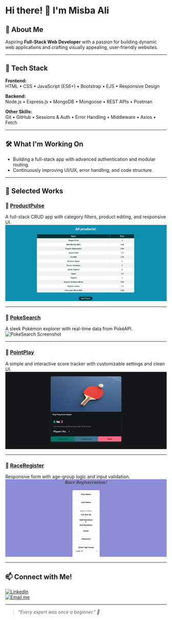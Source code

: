 # Hi there! 👋 I'm Misba Ali 

## 🌱 About Me
Aspiring **Full-Stack Web Developer** with a passion for building dynamic web applications and crafting visually appealing, user-friendly websites.

---

## 🚀 Tech Stack
**Frontend:**  
HTML • CSS • JavaScript (ES6+) • Bootstrap • EJS • Responsive Design

**Backend:**  
Node.js • Express.js • MongoDB • Mongoose • REST APIs • Postman

**Other Skills:**  
Git • GitHub • Sessions & Auth • Error Handling • Middleware • Axios • Fetch

---

## 🛠️ What I'm Working On
- Building a full-stack app with advanced authentication and modular routing.
- Continuously improving UI/UX, error handling, and code structure. 

---

## 📌 Selected Works
### 🔹 [ProductPulse](https://github.com/Misba0019/ProductPulse.git)  
A full-stack CRUD app with category filters, product editing, and responsive UI. 
![ProductPulse Screenshot](https://github.com/Misba0019/ProductPulse/blob/main/assets/all-products.png)

---

### 🔹 [PokeSearch](https://github.com/Misba0019/PokeSearch.git)  
A sleek Pokémon explorer with real-time data from PokéAPI.  
![PokeSearch Screenshot](https://github.com/Misba0019/PokeSearch/blob/main/assets/PokeSearch.png)

---

### 🔹 [PointPlay](https://github.com/Misba0019/PointPlay.git)  
A simple and interactive score tracker with customizable settings and clean UI.
![PointPlay Screenshot](https://github.com/Misba0019/PointPlay/blob/main/screenshot/PointPlay.png)

---

### 🔹 [RaceRegister](https://github.com/Misba0019/RaceRegister.git)  
Responsive form with age-group logic and input validation.  
![RaceRegister Screenshot](https://github.com/Misba0019/RaceRegister/blob/main/assets/RaceRegister.png)

---

## 📫 Connect with Me!
[![LinkedIn](https://img.shields.io/badge/LinkedIn-Profile-blue?style=flat&logo=linkedin)](https://www.linkedin.com/in/misba-ali)  
[![Email me](https://img.shields.io/badge/Email-Contact-red?style=flat&logo=gmail)](mailto:misbaalikhan@gmail.com)

---

> _“Every expert was once a beginner.” 🌱_
